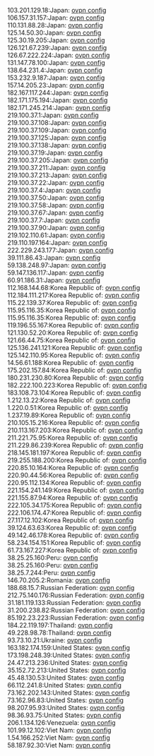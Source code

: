 103.201.129.18:Japan: [ovpn config](vpn/103_201_129_18.ovpn)  
106.157.31.157:Japan: [ovpn config](vpn/106_157_31_157.ovpn)  
110.131.88.28:Japan: [ovpn config](vpn/110_131_88_28.ovpn)  
125.14.50.30:Japan: [ovpn config](vpn/125_14_50_30.ovpn)  
125.30.19.205:Japan: [ovpn config](vpn/125_30_19_205.ovpn)  
126.121.67.239:Japan: [ovpn config](vpn/126_121_67_239.ovpn)  
126.67.222.224:Japan: [ovpn config](vpn/126_67_222_224.ovpn)  
131.147.78.100:Japan: [ovpn config](vpn/131_147_78_100.ovpn)  
138.64.231.4:Japan: [ovpn config](vpn/138_64_231_4.ovpn)  
153.232.9.187:Japan: [ovpn config](vpn/153_232_9_187.ovpn)  
157.14.205.23:Japan: [ovpn config](vpn/157_14_205_23.ovpn)  
182.167.117.244:Japan: [ovpn config](vpn/182_167_117_244.ovpn)  
182.171.175.194:Japan: [ovpn config](vpn/182_171_175_194.ovpn)  
182.171.245.214:Japan: [ovpn config](vpn/182_171_245_214.ovpn)  
219.100.37.1:Japan: [ovpn config](vpn/219_100_37_1.ovpn)  
219.100.37.108:Japan: [ovpn config](vpn/219_100_37_108.ovpn)  
219.100.37.109:Japan: [ovpn config](vpn/219_100_37_109.ovpn)  
219.100.37.125:Japan: [ovpn config](vpn/219_100_37_125.ovpn)  
219.100.37.138:Japan: [ovpn config](vpn/219_100_37_138.ovpn)  
219.100.37.19:Japan: [ovpn config](vpn/219_100_37_19.ovpn)  
219.100.37.205:Japan: [ovpn config](vpn/219_100_37_205.ovpn)  
219.100.37.211:Japan: [ovpn config](vpn/219_100_37_211.ovpn)  
219.100.37.213:Japan: [ovpn config](vpn/219_100_37_213.ovpn)  
219.100.37.22:Japan: [ovpn config](vpn/219_100_37_22.ovpn)  
219.100.37.4:Japan: [ovpn config](vpn/219_100_37_4.ovpn)  
219.100.37.50:Japan: [ovpn config](vpn/219_100_37_50.ovpn)  
219.100.37.58:Japan: [ovpn config](vpn/219_100_37_58.ovpn)  
219.100.37.67:Japan: [ovpn config](vpn/219_100_37_67.ovpn)  
219.100.37.7:Japan: [ovpn config](vpn/219_100_37_7.ovpn)  
219.100.37.90:Japan: [ovpn config](vpn/219_100_37_90.ovpn)  
219.102.110.61:Japan: [ovpn config](vpn/219_102_110_61.ovpn)  
219.110.197.164:Japan: [ovpn config](vpn/219_110_197_164.ovpn)  
222.229.243.177:Japan: [ovpn config](vpn/222_229_243_177.ovpn)  
39.111.86.43:Japan: [ovpn config](vpn/39_111_86_43.ovpn)  
59.138.248.97:Japan: [ovpn config](vpn/59_138_248_97.ovpn)  
59.147.136.117:Japan: [ovpn config](vpn/59_147_136_117.ovpn)  
60.91.186.31:Japan: [ovpn config](vpn/60_91_186_31.ovpn)  
112.168.144.68:Korea Republic of: [ovpn config](vpn/112_168_144_68.ovpn)  
112.184.111.217:Korea Republic of: [ovpn config](vpn/112_184_111_217.ovpn)  
115.22.139.37:Korea Republic of: [ovpn config](vpn/115_22_139_37.ovpn)  
115.95.116.35:Korea Republic of: [ovpn config](vpn/115_95_116_35.ovpn)  
115.95.116.35:Korea Republic of: [ovpn config](vpn/115_95_116_35.ovpn)  
119.196.55.167:Korea Republic of: [ovpn config](vpn/119_196_55_167.ovpn)  
121.130.52.20:Korea Republic of: [ovpn config](vpn/121_130_52_20.ovpn)  
121.66.44.75:Korea Republic of: [ovpn config](vpn/121_66_44_75.ovpn)  
125.136.241.121:Korea Republic of: [ovpn config](vpn/125_136_241_121.ovpn)  
125.142.110.95:Korea Republic of: [ovpn config](vpn/125_142_110_95.ovpn)  
14.56.61.188:Korea Republic of: [ovpn config](vpn/14_56_61_188.ovpn)  
175.202.157.84:Korea Republic of: [ovpn config](vpn/175_202_157_84.ovpn)  
180.231.230.80:Korea Republic of: [ovpn config](vpn/180_231_230_80.ovpn)  
182.222.100.223:Korea Republic of: [ovpn config](vpn/182_222_100_223.ovpn)  
183.108.73.104:Korea Republic of: [ovpn config](vpn/183_108_73_104.ovpn)  
1.212.13.22:Korea Republic of: [ovpn config](vpn/1_212_13_22.ovpn)  
1.220.0.51:Korea Republic of: [ovpn config](vpn/1_220_0_51.ovpn)  
1.237.19.89:Korea Republic of: [ovpn config](vpn/1_237_19_89.ovpn)  
210.105.15.216:Korea Republic of: [ovpn config](vpn/210_105_15_216.ovpn)  
210.113.167.203:Korea Republic of: [ovpn config](vpn/210_113_167_203.ovpn)  
211.221.75.95:Korea Republic of: [ovpn config](vpn/211_221_75_95.ovpn)  
211.229.86.239:Korea Republic of: [ovpn config](vpn/211_229_86_239.ovpn)  
218.145.181.197:Korea Republic of: [ovpn config](vpn/218_145_181_197.ovpn)  
219.255.188.200:Korea Republic of: [ovpn config](vpn/219_255_188_200.ovpn)  
220.85.10.164:Korea Republic of: [ovpn config](vpn/220_85_10_164.ovpn)  
220.90.44.56:Korea Republic of: [ovpn config](vpn/220_90_44_56.ovpn)  
220.95.112.134:Korea Republic of: [ovpn config](vpn/220_95_112_134.ovpn)  
221.154.241.149:Korea Republic of: [ovpn config](vpn/221_154_241_149.ovpn)  
221.155.87.94:Korea Republic of: [ovpn config](vpn/221_155_87_94.ovpn)  
222.105.34.175:Korea Republic of: [ovpn config](vpn/222_105_34_175.ovpn)  
222.106.174.47:Korea Republic of: [ovpn config](vpn/222_106_174_47.ovpn)  
27.117.12.102:Korea Republic of: [ovpn config](vpn/27_117_12_102.ovpn)  
39.124.63.63:Korea Republic of: [ovpn config](vpn/39_124_63_63.ovpn)  
49.142.46.178:Korea Republic of: [ovpn config](vpn/49_142_46_178.ovpn)  
58.234.154.151:Korea Republic of: [ovpn config](vpn/58_234_154_151.ovpn)  
61.73.167.227:Korea Republic of: [ovpn config](vpn/61_73_167_227.ovpn)  
38.25.25.160:Peru: [ovpn config](vpn/38_25_25_160.ovpn)  
38.25.25.160:Peru: [ovpn config](vpn/38_25_25_160.ovpn)  
38.25.7.244:Peru: [ovpn config](vpn/38_25_7_244.ovpn)  
146.70.205.2:Romania: [ovpn config](vpn/146_70_205_2.ovpn)  
188.68.15.7:Russian Federation: [ovpn config](vpn/188_68_15_7.ovpn)  
212.75.140.176:Russian Federation: [ovpn config](vpn/212_75_140_176.ovpn)  
31.181.119.133:Russian Federation: [ovpn config](vpn/31_181_119_133.ovpn)  
31.200.238.82:Russian Federation: [ovpn config](vpn/31_200_238_82.ovpn)  
85.192.23.223:Russian Federation: [ovpn config](vpn/85_192_23_223.ovpn)  
184.22.119.197:Thailand: [ovpn config](vpn/184_22_119_197.ovpn)  
49.228.98.78:Thailand: [ovpn config](vpn/49_228_98_78.ovpn)  
93.73.10.21:Ukraine: [ovpn config](vpn/93_73_10_21.ovpn)  
163.182.174.159:United States: [ovpn config](vpn/163_182_174_159.ovpn)  
173.198.248.39:United States: [ovpn config](vpn/173_198_248_39.ovpn)  
24.47.213.236:United States: [ovpn config](vpn/24_47_213_236.ovpn)  
35.152.72.213:United States: [ovpn config](vpn/35_152_72_213.ovpn)  
45.48.130.53:United States: [ovpn config](vpn/45_48_130_53.ovpn)  
66.112.241.8:United States: [ovpn config](vpn/66_112_241_8.ovpn)  
73.162.202.143:United States: [ovpn config](vpn/73_162_202_143.ovpn)  
73.162.96.83:United States: [ovpn config](vpn/73_162_96_83.ovpn)  
98.207.95.93:United States: [ovpn config](vpn/98_207_95_93.ovpn)  
98.36.93.75:United States: [ovpn config](vpn/98_36_93_75.ovpn)  
206.1.134.126:Venezuela: [ovpn config](vpn/206_1_134_126.ovpn)  
101.99.12.102:Viet Nam: [ovpn config](vpn/101_99_12_102.ovpn)  
1.54.166.252:Viet Nam: [ovpn config](vpn/1_54_166_252.ovpn)  
58.187.92.30:Viet Nam: [ovpn config](vpn/58_187_92_30.ovpn)  
